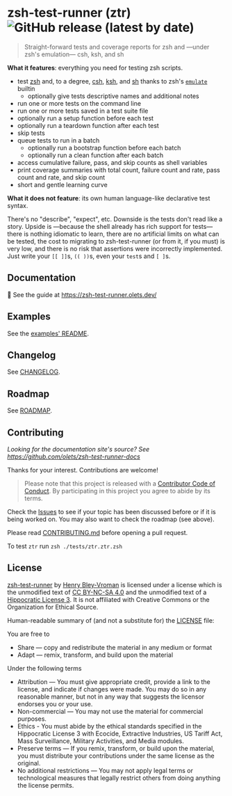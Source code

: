 # zsh-test-runner (ztr) ![GitHub release (latest by date)](https://img.shields.io/github/v/release/olets/zsh-test-runner)

> Straight-forward tests and coverage reports for zsh and —under zsh's emulation— csh, ksh, and sh

**What it features**: everything you need for testing zsh scripts.

-   test [zsh](https://www.zsh.org/) and, to a degree, [csh](https://en.wikipedia.org/wiki/C_shell), [ksh](http://kornshell.com/), and [sh](https://en.wikipedia.org/wiki/Bourne_shell) thanks to zsh's [`emulate`](https://zsh.sourceforge.io/Doc/Release/Shell-Builtin-Commands.html) builtin
    -   optionally give tests descriptive names and additional notes
-   run one or more tests on the command line
-   run one or more tests saved in a test suite file
-   optionally run a setup function before each test
-   optionally run a teardown function after each test
-   skip tests
-   queue tests to run in a batch
    -   optionally run a bootstrap function before each batch
    -   optionally run a clean function after each batch
-   access cumulative failure, pass, and skip counts as shell variables
-   print coverage summaries with total count, failure count and rate, pass count and rate, and skip count
-   short and gentle learning curve

**What it does not feature**: its own human language-like declarative test syntax.

There's no "describe", "expect", etc. Downside is the tests don't read like a story. Upside is —because the shell already has rich support for tests— there is nothing idiomatic to learn, there are no artificial limits on what can be tested, the cost to migrating to zsh-test-runner (or from it, if you must) is very low, and there is no risk that assertions were incorrectly implemented. Just write your `[[ ]]`s, `(( ))`s, even your `test`s and `[ ]`s.

## Documentation

📖 See the guide at https://zsh-test-runner.olets.dev/

## Examples

See the [examples' README](examples/README.md).

## Changelog

See [CHANGELOG](CHANGELOG.md).

## Roadmap

See [ROADMAP](ROADMAP.md).

## Contributing

_Looking for the documentation site's source? See <https://github.com/olets/zsh-test-runner-docs>_

Thanks for your interest. Contributions are welcome!

> Please note that this project is released with a [Contributor Code of Conduct](CODE_OF_CONDUCT.md). By participating in this project you agree to abide by its terms.

Check the [Issues](https://github.com/olets/zsh-test-runner/issues) to see if your topic has been discussed before or if it is being worked on. You may also want to check the roadmap (see above).

Please read [CONTRIBUTING.md](CONTRIBUTING.md) before opening a pull request.

To test `ztr` run `zsh ./tests/ztr.ztr.zsh`

## License

<a href="https://www.github.com/olets/zsh-test-runner">zsh-test-runner</a> by <a href="https://www.github.com/olets">Henry Bley-Vroman</a> is licensed under a license which is the unmodified text of <a href="https://creativecommons.org/licenses/by-nc-sa/4.0">CC BY-NC-SA 4.0</a> and the unmodified text of a <a href="https://firstdonoharm.dev/build?modules=eco,extr,media,mil,sv,usta">Hippocratic License 3</a>. It is not affiliated with Creative Commons or the Organization for Ethical Source.

Human-readable summary of (and not a substitute for) the [LICENSE](LICENSE) file:

You are free to

-   Share — copy and redistribute the material in any medium or format
-   Adapt — remix, transform, and build upon the material

Under the following terms

-   Attribution — You must give appropriate credit, provide a link to the license, and indicate if changes were made. You may do so in any reasonable manner, but not in any way that suggests the licensor endorses you or your use.
-   Non-commercial — You may not use the material for commercial purposes.
-   Ethics - You must abide by the ethical standards specified in the Hippocratic License 3 with Ecocide, Extractive Industries, US Tariff Act, Mass Surveillance, Military Activities, and Media modules.
-   Preserve terms — If you remix, transform, or build upon the material, you must distribute your contributions under the same license as the original.
-   No additional restrictions — You may not apply legal terms or technological measures that legally restrict others from doing anything the license permits.
